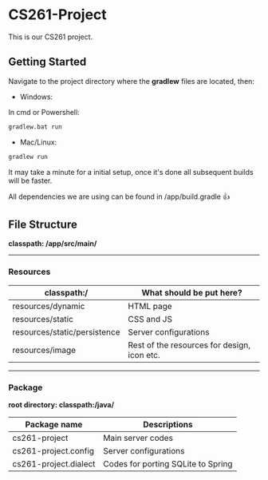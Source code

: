 # CS261-Project
This is our CS261 project.

## Getting Started
Navigate to the project directory where the **gradlew** files are located, then:

- Windows:

In cmd or Powershell:
```sh
gradlew.bat run
```

- Mac/Linux:

```sh
gradlew run
```

It may take a minute for a initial setup, once it's done all subsequent builds will be faster.

All dependencies we are using can be found in /app/build.gradle :+1:

## File Structure

**classpath: /app/src/main/**

---
### Resources

| classpath:/ | What should be put here? |
| ----------- | ------------------------ |
| resources/dynamic | HTML page |
| resources/static | CSS and JS |
| resources/static/persistence | Server configurations |
| resources/image | Rest of the resources for design, icon etc. | 

---
### Package

**root directory: classpath:/java/**

| Package name | Descriptions |
| ------------ | ------------ |
| cs261-project | Main server codes |
| cs261-project.config | Server configurations |
| cs261-project.dialect | Codes for porting SQLite to Spring
